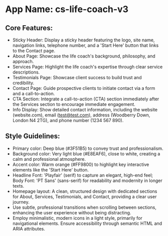 # **App Name**: cs-life-coach-v3

## Core Features:

- Sticky Header: Display a sticky header featuring the logo, site name, navigation links, telephone number, and a 'Start Here' button that links to the Contact page.
- About Page: Showcase the life coach's background, philosophy, and approach.
- Services Page: Highlight the life coach's expertise through clear service descriptions.
- Testimonials Page: Showcase client success to build trust and credibility.
- Contact Page: Guide prospective clients to initiate contact via a form and a call-to-action.
- CTA Section: Integrate a call-to-action (CTA) section immediately after the Services section to encourage immediate engagement.
- Info Display: Show detailed contact information, including the website (website.com), email (test@test.com), address (Woodberry Down, London N4 2TG), and phone number (1234 567 890).

## Style Guidelines:

- Primary color: Deep blue (#3F51B5) to convey trust and professionalism.
- Background color: Very light blue (#E8EAF6), close to white, creating a calm and professional atmosphere.
- Accent color: Warm orange (#FF9800) to highlight key interactive elements like the 'Start Here' button.
- Headline Font: 'Playfair' (serif) to capture an elegant, high-end feel; Body Font: 'PT Sans' (sans-serif) for readability and modernity in longer texts.
- Homepage layout: A clean, structured design with dedicated sections for About, Services, Testimonials, and Contact, providing a clear user journey.
- Use subtle, professional transitions when scrolling between sections, enhancing the user experience without being distracting.
- Employ minimalistic, modern icons in a light style, primarily for navigational elements. Ensure accessibility through semantic HTML and ARIA attributes.
